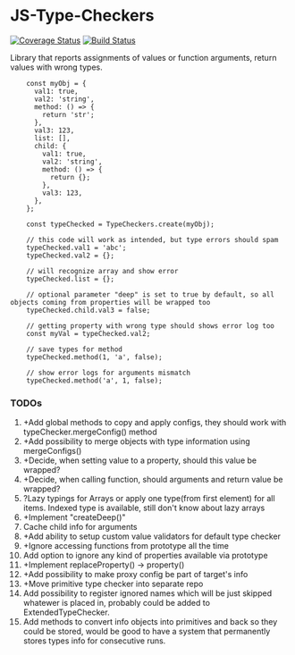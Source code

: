 # JS-Type-Checkers

[![Coverage Status](https://coveralls.io/repos/github/burdiuz/js-type-checkers/badge.svg?branch=master)](https://coveralls.io/github/burdiuz/js-type-checkers?branch=master)
[![Build Status](https://travis-ci.org/burdiuz/js-type-checkers.svg?branch=master)](https://travis-ci.org/burdiuz/js-type-checkers)




Library that reports assignments of values or function arguments, return values with wrong types.
```
    const myObj = {
      val1: true,
      val2: 'string',
      method: () => {
        return 'str';
      },
      val3: 123,
      list: [],
      child: {
        val1: true,
        val2: 'string',
        method: () => {
          return {};
        },
        val3: 123,
      },
    };

    const typeChecked = TypeCheckers.create(myObj);

    // this code will work as intended, but type errors should spam
    typeChecked.val1 = 'abc';
    typeChecked.val2 = {};

    // will recognize array and show error
    typeChecked.list = {};

    // optional parameter "deep" is set to true by default, so all objects coming from properties will be wrapped too
    typeChecked.child.val3 = false;

    // getting property with wrong type should shows error log too
    const myVal = typeChecked.val2;

    // save types for method
    typeChecked.method(1, 'a', false);

    // show error logs for arguments mismatch
    typeChecked.method('a', 1, false);
```

### TODOs
1.  +Add global methods to copy and apply configs, they should work with typeChecker.mergeConfig() method
2.  +Add possibility to merge objects with type information using mergeConfigs()
3.  +Decide, when setting value to a property, should this value be wrapped?
4.  +Decide, when calling function, should arguments and return value be wrapped?
5.  ?Lazy typings for Arrays or apply one type(from first element) for all items.
    Indexed type is available, still don't know about lazy arrays
6.  +Implement "createDeep()"
7.  Cache child info for arguments
8.  +Add ability to setup custom value validators for default type checker
9.  +Ignore accessing functions from prototype all the time
10. Add option to ignore any kind of properties available via prototype
11. +Implement replaceProperty() -> property()
12. +Add possibility to make proxy config be part of target's info
13. +Move primitive type checker into separate repo
14. Add possibility to register ignored names which will be just skipped whatewer is placed in, probably could be added to ExtendedTypeChecker.
15. Add methods to convert info objects into primitives and back so they could be stored, would be good to have a system that permanently stores types info for consecutive runs.
